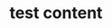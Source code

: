 ---
layout: post
title: test content
description: >
  Howdy! This is an example blog post that shows several types of HTML content supported in this theme.
sitemap: false
hide_last_modified: true
---